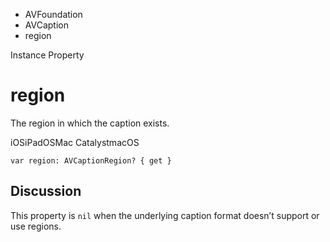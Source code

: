 

- AVFoundation
- AVCaption
-  region 

Instance Property

# region

The region in which the caption exists.

iOSiPadOSMac CatalystmacOS

``` source
var region: AVCaptionRegion? { get }
```

## Discussion

This property is `nil` when the underlying caption format doesn’t support or use regions.

